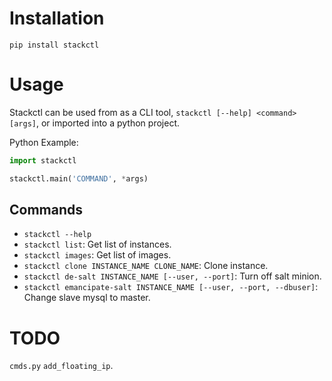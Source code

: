 # Installation

`pip install stackctl`

# Usage

Stackctl can be used from as a CLI tool, `stackctl [--help] <command> [args]`,
or imported into a python project.

Python Example:
```python
import stackctl

stackctl.main('COMMAND', *args)
```

## Commands

- `stackctl --help`
- `stackctl list`: Get list of instances.
- `stackctl images`: Get list of images.
- `stackctl clone INSTANCE_NAME CLONE_NAME`: Clone instance.
- `stackctl de-salt INSTANCE_NAME [--user, --port]`: Turn off salt minion.
- `stackctl emancipate-salt INSTANCE_NAME [--user, --port, --dbuser]`: Change slave mysql to master.

# TODO

`cmds.py` `add_floating_ip`.
